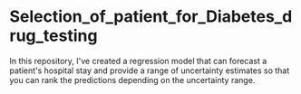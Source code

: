 # Selection_of_patient_for_Diabetes_drug_testing
In this repository, I've created a regression model that can forecast a patient's hospital stay and provide a range of uncertainty estimates so that you can rank the predictions depending on the uncertainty range.
